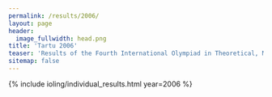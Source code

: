 ```yaml
---
permalink: /results/2006/
layout: page
header:
  image_fullwidth: head.png
title: 'Tartu 2006'
teaser: 'Results of the Fourth International Olympiad in Theoretical, Mathematical and Applied Linguistics'
sitemap: false
---
```


{% include ioling/individual_results.html year=2006 %}